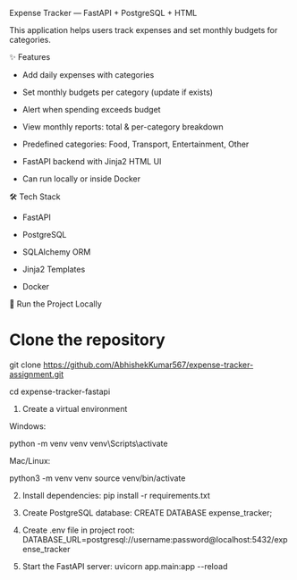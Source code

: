 Expense Tracker — FastAPI + PostgreSQL + HTML

This application helps users track expenses and set monthly budgets for categories.

✨ Features

- Add daily expenses with categories

- Set monthly budgets per category (update if exists)

- Alert when spending exceeds budget

- View monthly reports: total & per-category breakdown

- Predefined categories: Food, Transport, Entertainment, Other

- FastAPI backend with Jinja2 HTML UI

- Can run locally or inside Docker

🛠 Tech Stack

- FastAPI

- PostgreSQL

- SQLAlchemy ORM

- Jinja2 Templates

- Docker 

🚀 Run the Project Locally
# Clone the repository
git clone https://github.com/AbhishekKumar567/expense-tracker-assignment.git

cd expense-tracker-fastapi

1) Create a virtual environment

Windows:

python -m venv venv
venv\Scripts\activate

Mac/Linux:

python3 -m venv venv
source venv/bin/activate

2) Install dependencies:
pip install -r requirements.txt

3) Create PostgreSQL database:
CREATE DATABASE expense_tracker;

4) Create .env file in project root:
DATABASE_URL=postgresql://username:password@localhost:5432/expense_tracker

5) Start the FastAPI server:
uvicorn app.main:app --reload
